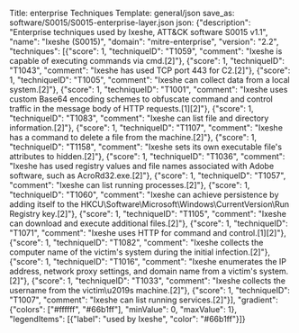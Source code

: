 Title: enterprise Techniques
Template: general/json
save_as: software/S0015/S0015-enterprise-layer.json
json: {"description": "Enterprise techniques used by Ixeshe, ATT&CK software S0015 v1.1", "name": "Ixeshe (S0015)", "domain": "mitre-enterprise", "version": "2.2", "techniques": [{"score": 1, "techniqueID": "T1059", "comment": "Ixeshe is capable of executing commands via cmd.[2]"}, {"score": 1, "techniqueID": "T1043", "comment": "Ixeshe has used TCP port 443 for C2.[2]"}, {"score": 1, "techniqueID": "T1005", "comment": "Ixeshe can collect data from a local system.[2]"}, {"score": 1, "techniqueID": "T1001", "comment": "Ixeshe uses custom Base64 encoding schemes to obfuscate command and control traffic in the message body of HTTP requests.[1][2]"}, {"score": 1, "techniqueID": "T1083", "comment": "Ixeshe can list file and directory information.[2]"}, {"score": 1, "techniqueID": "T1107", "comment": "Ixeshe has a command to delete a file from the machine.[2]"}, {"score": 1, "techniqueID": "T1158", "comment": "Ixeshe sets its own executable file's attributes to hidden.[2]"}, {"score": 1, "techniqueID": "T1036", "comment": "Ixeshe has used registry values and file names associated with Adobe software, such as AcroRd32.exe.[2]"}, {"score": 1, "techniqueID": "T1057", "comment": "Ixeshe can list running processes.[2]"}, {"score": 1, "techniqueID": "T1060", "comment": "Ixeshe can achieve persistence by adding itself to the HKCU\\Software\\Microsoft\\Windows\\CurrentVersion\\Run Registry key.[2]"}, {"score": 1, "techniqueID": "T1105", "comment": "Ixeshe can download and execute additional files.[2]"}, {"score": 1, "techniqueID": "T1071", "comment": "Ixeshe uses HTTP for command and control.[1][2]"}, {"score": 1, "techniqueID": "T1082", "comment": "Ixeshe collects the computer name of the victim's system during the initial infection.[2]"}, {"score": 1, "techniqueID": "T1016", "comment": "Ixeshe enumerates the IP address, network proxy settings, and domain name from a victim's system.[2]"}, {"score": 1, "techniqueID": "T1033", "comment": "Ixeshe collects the username from the victim\u2019s machine.[2]"}, {"score": 1, "techniqueID": "T1007", "comment": "Ixeshe can list running services.[2]"}], "gradient": {"colors": ["#ffffff", "#66b1ff"], "minValue": 0, "maxValue": 1}, "legendItems": [{"label": "used by Ixeshe", "color": "#66b1ff"}]}